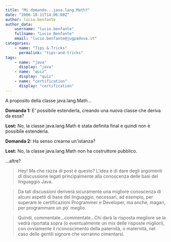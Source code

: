 ```yaml
---
title: "Mi domando...java.lang.Math?"
date: "2006-10-11T14:06:00Z"
author: lucio.benfante
author_data:
    username: "lucio.benfante"
    fullname: "Lucio Benfante"
    email: "lucio.benfante@jugpadova.it"
categories:
    - name: "Tips & Tricks"
      permalink: "tips-and-tricks"
tags:
    - name: "java"
      display: "java"
    - name: "quiz"
      display: "quiz"
    - name: "certification"
      display: "certification"
---
```

A proposito della classe java.lang.Math...

**Domanda 1:** E' possibile estenderla, creando una nuova classe che deriva da essa?

**Lost:** No, la classe java.lang.Math è stata definita final e quindi non è possibile estenderla.

**Domanda 2:** Ha senso crearne un'istanza?

**Lost:** No, la classe java.lang.Math non ha costruttore pubblico.

...altre?

>Hey! Ma che razza di post è questo? L'idea è di dare degli argomenti di discussione legati principalmente alla conoscenza delle basi del linguaggio Java. 

>Da tali discussioni deriverà sicuramente una migliore conoscenza di alcuni aspetti di base del linguaggio, necessari, ad esempio, per superare le certificazioni Programmer e Developer, ma anche, magari, per programmare un po' meglio.

>Quindi, commentate...commentate...Chi darà la risposta megliore se la vedrà riportata sopra (o eventualmente un mix delle risposte migliori), con ovviamente il riconoscimento della paternità, o maternità, nel caso delle gentili signore che vorranno cimentarsi.

